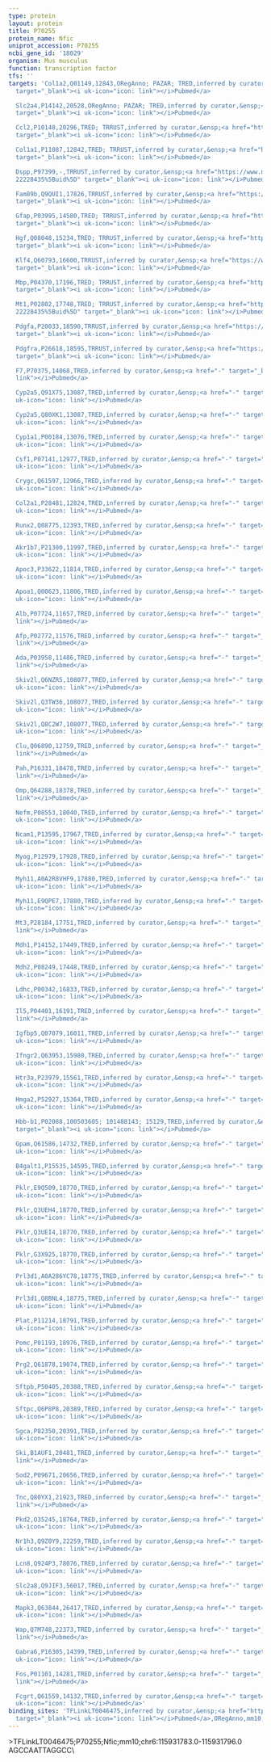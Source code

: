 ```yaml
---
type: protein
layout: protein
title: P70255
protein_name: Nfic
uniprot_accession: P70255
ncbi_gene_id: '18029'
organism: Mus musculus
function: transcription factor
tfs: ''
targets: 'Col1a2,Q01149,12843,ORegAnno; PAZAR; TRED,inferred by curator,&ensp;<a href="https://www.ncbi.nlm.nih.gov/pubmed/?term=18971253%5Buid%5D"
  target="_blank"><i uk-icon="icon: link"></i>Pubmed</a>

  Slc2a4,P14142,20528,ORegAnno; PAZAR; TRED,inferred by curator,&ensp;<a href="https://www.ncbi.nlm.nih.gov/pubmed/?term=18971253%5Buid%5D"
  target="_blank"><i uk-icon="icon: link"></i>Pubmed</a>

  Ccl2,P10148,20296,TRED; TRRUST,inferred by curator,&ensp;<a href="https://www.ncbi.nlm.nih.gov/pubmed/?term=11164890%5Buid%5D"
  target="_blank"><i uk-icon="icon: link"></i>Pubmed</a>

  Col1a1,P11087,12842,TRED; TRRUST,inferred by curator,&ensp;<a href="https://www.ncbi.nlm.nih.gov/pubmed/?term=7768510%5Buid%5D"
  target="_blank"><i uk-icon="icon: link"></i>Pubmed</a>

  Dspp,P97399,-,TRRUST,inferred by curator,&ensp;<a href="https://www.ncbi.nlm.nih.gov/pubmed/?term=22447851;
  22228435%5Buid%5D" target="_blank"><i uk-icon="icon: link"></i>Pubmed</a>

  Fam89b,Q9QUI1,17826,TRRUST,inferred by curator,&ensp;<a href="https://www.ncbi.nlm.nih.gov/pubmed/?term=9056636%5Buid%5D"
  target="_blank"><i uk-icon="icon: link"></i>Pubmed</a>

  Gfap,P03995,14580,TRED; TRRUST,inferred by curator,&ensp;<a href="https://www.ncbi.nlm.nih.gov/pubmed/?term=23832770%5Buid%5D"
  target="_blank"><i uk-icon="icon: link"></i>Pubmed</a>

  Hgf,Q08048,15234,TRED; TRRUST,inferred by curator,&ensp;<a href="https://www.ncbi.nlm.nih.gov/pubmed/?term=10860846%5Buid%5D"
  target="_blank"><i uk-icon="icon: link"></i>Pubmed</a>

  Klf4,Q60793,16600,TRRUST,inferred by curator,&ensp;<a href="https://www.ncbi.nlm.nih.gov/pubmed/?term=25138274%5Buid%5D"
  target="_blank"><i uk-icon="icon: link"></i>Pubmed</a>

  Mbp,P04370,17196,TRED; TRRUST,inferred by curator,&ensp;<a href="https://www.ncbi.nlm.nih.gov/pubmed/?term=1690988%5Buid%5D"
  target="_blank"><i uk-icon="icon: link"></i>Pubmed</a>

  Mt1,P02802,17748,TRED; TRRUST,inferred by curator,&ensp;<a href="https://www.ncbi.nlm.nih.gov/pubmed/?term=11444530;
  22228435%5Buid%5D" target="_blank"><i uk-icon="icon: link"></i>Pubmed</a>

  Pdgfa,P20033,18590,TRRUST,inferred by curator,&ensp;<a href="https://www.ncbi.nlm.nih.gov/pubmed/?term=19752192%5Buid%5D"
  target="_blank"><i uk-icon="icon: link"></i>Pubmed</a>

  Pdgfra,P26618,18595,TRRUST,inferred by curator,&ensp;<a href="https://www.ncbi.nlm.nih.gov/pubmed/?term=19752192%5Buid%5D"
  target="_blank"><i uk-icon="icon: link"></i>Pubmed</a>

  F7,P70375,14068,TRED,inferred by curator,&ensp;<a href="-" target="_blank"><i uk-icon="icon:
  link"></i>Pubmed</a>

  Cyp2a5,Q91X75,13087,TRED,inferred by curator,&ensp;<a href="-" target="_blank"><i
  uk-icon="icon: link"></i>Pubmed</a>

  Cyp2a5,Q80XK1,13087,TRED,inferred by curator,&ensp;<a href="-" target="_blank"><i
  uk-icon="icon: link"></i>Pubmed</a>

  Cyp1a1,P00184,13076,TRED,inferred by curator,&ensp;<a href="-" target="_blank"><i
  uk-icon="icon: link"></i>Pubmed</a>

  Csf1,P07141,12977,TRED,inferred by curator,&ensp;<a href="-" target="_blank"><i
  uk-icon="icon: link"></i>Pubmed</a>

  Crygc,Q61597,12966,TRED,inferred by curator,&ensp;<a href="-" target="_blank"><i
  uk-icon="icon: link"></i>Pubmed</a>

  Col2a1,P28481,12824,TRED,inferred by curator,&ensp;<a href="-" target="_blank"><i
  uk-icon="icon: link"></i>Pubmed</a>

  Runx2,Q08775,12393,TRED,inferred by curator,&ensp;<a href="-" target="_blank"><i
  uk-icon="icon: link"></i>Pubmed</a>

  Akr1b7,P21300,11997,TRED,inferred by curator,&ensp;<a href="-" target="_blank"><i
  uk-icon="icon: link"></i>Pubmed</a>

  Apoc3,P33622,11814,TRED,inferred by curator,&ensp;<a href="-" target="_blank"><i
  uk-icon="icon: link"></i>Pubmed</a>

  Apoa1,Q00623,11806,TRED,inferred by curator,&ensp;<a href="-" target="_blank"><i
  uk-icon="icon: link"></i>Pubmed</a>

  Alb,P07724,11657,TRED,inferred by curator,&ensp;<a href="-" target="_blank"><i uk-icon="icon:
  link"></i>Pubmed</a>

  Afp,P02772,11576,TRED,inferred by curator,&ensp;<a href="-" target="_blank"><i uk-icon="icon:
  link"></i>Pubmed</a>

  Ada,P03958,11486,TRED,inferred by curator,&ensp;<a href="-" target="_blank"><i uk-icon="icon:
  link"></i>Pubmed</a>

  Skiv2l,Q6NZR5,108077,TRED,inferred by curator,&ensp;<a href="-" target="_blank"><i
  uk-icon="icon: link"></i>Pubmed</a>

  Skiv2l,Q3TW36,108077,TRED,inferred by curator,&ensp;<a href="-" target="_blank"><i
  uk-icon="icon: link"></i>Pubmed</a>

  Skiv2l,Q8C2W7,108077,TRED,inferred by curator,&ensp;<a href="-" target="_blank"><i
  uk-icon="icon: link"></i>Pubmed</a>

  Clu,Q06890,12759,TRED,inferred by curator,&ensp;<a href="-" target="_blank"><i uk-icon="icon:
  link"></i>Pubmed</a>

  Pah,P16331,18478,TRED,inferred by curator,&ensp;<a href="-" target="_blank"><i uk-icon="icon:
  link"></i>Pubmed</a>

  Omp,Q64288,18378,TRED,inferred by curator,&ensp;<a href="-" target="_blank"><i uk-icon="icon:
  link"></i>Pubmed</a>

  Nefm,P08553,18040,TRED,inferred by curator,&ensp;<a href="-" target="_blank"><i
  uk-icon="icon: link"></i>Pubmed</a>

  Ncam1,P13595,17967,TRED,inferred by curator,&ensp;<a href="-" target="_blank"><i
  uk-icon="icon: link"></i>Pubmed</a>

  Myog,P12979,17928,TRED,inferred by curator,&ensp;<a href="-" target="_blank"><i
  uk-icon="icon: link"></i>Pubmed</a>

  Myh11,A0A2R8VHF9,17880,TRED,inferred by curator,&ensp;<a href="-" target="_blank"><i
  uk-icon="icon: link"></i>Pubmed</a>

  Myh11,E9QPE7,17880,TRED,inferred by curator,&ensp;<a href="-" target="_blank"><i
  uk-icon="icon: link"></i>Pubmed</a>

  Mt3,P28184,17751,TRED,inferred by curator,&ensp;<a href="-" target="_blank"><i uk-icon="icon:
  link"></i>Pubmed</a>

  Mdh1,P14152,17449,TRED,inferred by curator,&ensp;<a href="-" target="_blank"><i
  uk-icon="icon: link"></i>Pubmed</a>

  Mdh2,P08249,17448,TRED,inferred by curator,&ensp;<a href="-" target="_blank"><i
  uk-icon="icon: link"></i>Pubmed</a>

  Ldhc,P00342,16833,TRED,inferred by curator,&ensp;<a href="-" target="_blank"><i
  uk-icon="icon: link"></i>Pubmed</a>

  Il5,P04401,16191,TRED,inferred by curator,&ensp;<a href="-" target="_blank"><i uk-icon="icon:
  link"></i>Pubmed</a>

  Igfbp5,Q07079,16011,TRED,inferred by curator,&ensp;<a href="-" target="_blank"><i
  uk-icon="icon: link"></i>Pubmed</a>

  Ifngr2,Q63953,15980,TRED,inferred by curator,&ensp;<a href="-" target="_blank"><i
  uk-icon="icon: link"></i>Pubmed</a>

  Htr3a,P23979,15561,TRED,inferred by curator,&ensp;<a href="-" target="_blank"><i
  uk-icon="icon: link"></i>Pubmed</a>

  Hmga2,P52927,15364,TRED,inferred by curator,&ensp;<a href="-" target="_blank"><i
  uk-icon="icon: link"></i>Pubmed</a>

  Hbb-b1,P02088,100503605; 101488143; 15129,TRED,inferred by curator,&ensp;<a href="-"
  target="_blank"><i uk-icon="icon: link"></i>Pubmed</a>

  Gpam,Q61586,14732,TRED,inferred by curator,&ensp;<a href="-" target="_blank"><i
  uk-icon="icon: link"></i>Pubmed</a>

  B4galt1,P15535,14595,TRED,inferred by curator,&ensp;<a href="-" target="_blank"><i
  uk-icon="icon: link"></i>Pubmed</a>

  Pklr,E9Q509,18770,TRED,inferred by curator,&ensp;<a href="-" target="_blank"><i
  uk-icon="icon: link"></i>Pubmed</a>

  Pklr,Q3UEH4,18770,TRED,inferred by curator,&ensp;<a href="-" target="_blank"><i
  uk-icon="icon: link"></i>Pubmed</a>

  Pklr,Q3UEI4,18770,TRED,inferred by curator,&ensp;<a href="-" target="_blank"><i
  uk-icon="icon: link"></i>Pubmed</a>

  Pklr,G3X925,18770,TRED,inferred by curator,&ensp;<a href="-" target="_blank"><i
  uk-icon="icon: link"></i>Pubmed</a>

  Prl3d1,A0A286YC78,18775,TRED,inferred by curator,&ensp;<a href="-" target="_blank"><i
  uk-icon="icon: link"></i>Pubmed</a>

  Prl3d1,Q8BNL4,18775,TRED,inferred by curator,&ensp;<a href="-" target="_blank"><i
  uk-icon="icon: link"></i>Pubmed</a>

  Plat,P11214,18791,TRED,inferred by curator,&ensp;<a href="-" target="_blank"><i
  uk-icon="icon: link"></i>Pubmed</a>

  Pomc,P01193,18976,TRED,inferred by curator,&ensp;<a href="-" target="_blank"><i
  uk-icon="icon: link"></i>Pubmed</a>

  Prg2,Q61878,19074,TRED,inferred by curator,&ensp;<a href="-" target="_blank"><i
  uk-icon="icon: link"></i>Pubmed</a>

  Sftpb,P50405,20388,TRED,inferred by curator,&ensp;<a href="-" target="_blank"><i
  uk-icon="icon: link"></i>Pubmed</a>

  Sftpc,Q6P8P8,20389,TRED,inferred by curator,&ensp;<a href="-" target="_blank"><i
  uk-icon="icon: link"></i>Pubmed</a>

  Sgca,P82350,20391,TRED,inferred by curator,&ensp;<a href="-" target="_blank"><i
  uk-icon="icon: link"></i>Pubmed</a>

  Ski,B1AUF1,20481,TRED,inferred by curator,&ensp;<a href="-" target="_blank"><i uk-icon="icon:
  link"></i>Pubmed</a>

  Sod2,P09671,20656,TRED,inferred by curator,&ensp;<a href="-" target="_blank"><i
  uk-icon="icon: link"></i>Pubmed</a>

  Tnc,Q80YX1,21923,TRED,inferred by curator,&ensp;<a href="-" target="_blank"><i uk-icon="icon:
  link"></i>Pubmed</a>

  Pkd2,O35245,18764,TRED,inferred by curator,&ensp;<a href="-" target="_blank"><i
  uk-icon="icon: link"></i>Pubmed</a>

  Nr1h3,Q9Z0Y9,22259,TRED,inferred by curator,&ensp;<a href="-" target="_blank"><i
  uk-icon="icon: link"></i>Pubmed</a>

  Lcn8,Q924P3,78076,TRED,inferred by curator,&ensp;<a href="-" target="_blank"><i
  uk-icon="icon: link"></i>Pubmed</a>

  Slc2a8,Q9JIF3,56017,TRED,inferred by curator,&ensp;<a href="-" target="_blank"><i
  uk-icon="icon: link"></i>Pubmed</a>

  Mapk3,Q63844,26417,TRED,inferred by curator,&ensp;<a href="-" target="_blank"><i
  uk-icon="icon: link"></i>Pubmed</a>

  Wap,Q7M748,22373,TRED,inferred by curator,&ensp;<a href="-" target="_blank"><i uk-icon="icon:
  link"></i>Pubmed</a>

  Gabra6,P16305,14399,TRED,inferred by curator,&ensp;<a href="-" target="_blank"><i
  uk-icon="icon: link"></i>Pubmed</a>

  Fos,P01101,14281,TRED,inferred by curator,&ensp;<a href="-" target="_blank"><i uk-icon="icon:
  link"></i>Pubmed</a>

  Fcgrt,Q61559,14132,TRED,inferred by curator,&ensp;<a href="-" target="_blank"><i
  uk-icon="icon: link"></i>Pubmed</a>'
binding_sites: 'TFLinkLT0046475,inferred by curator,&ensp;<a href="https://www.ncbi.nlm.nih.gov/pubmed/?term=18971253%5Buid%5D"
  target="_blank"><i uk-icon="icon: link"></i>Pubmed</a>,ORegAnno,mm10,chr6,115931783,115931796,+'
---
```

\>TFLinkLT0046475;P70255;Nfic;mm10;chr6:115931783.0-115931796.0\AGCCAATTAGGCC\